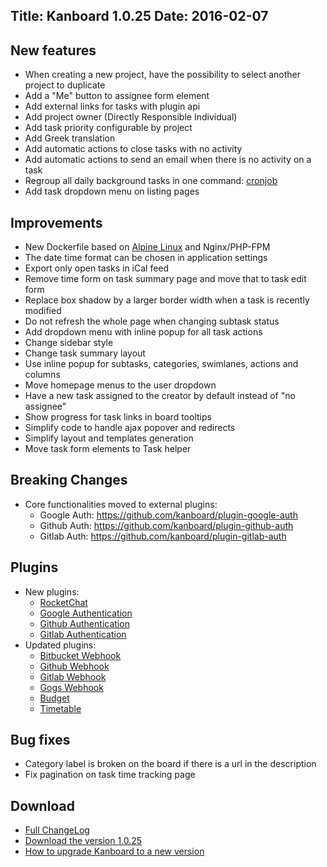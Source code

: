 Title: Kanboard 1.0.25
Date: 2016-02-07
---

New features
------------

* When creating a new project, have the possibility to select another project to duplicate
* Add a "Me" button to assignee form element
* Add external links for tasks with plugin api
* Add project owner (Directly Responsible Individual)
* Add task priority configurable by project
* Add Greek translation
* Add automatic actions to close tasks with no activity
* Add automatic actions to send an email when there is no activity on a task
* Regroup all daily background tasks in one command: [cronjob](http://kanboard.net/documentation/cronjob)
* Add task dropdown menu on listing pages

Improvements
------------

* New Dockerfile based on [Alpine Linux](http://alpinelinux.org/) and Nginx/PHP-FPM
* The date time format can be chosen in application settings
* Export only open tasks in iCal feed
* Remove time form on task summary page and move that to task edit form
* Replace box shadow by a larger border width when a task is recently modified
* Do not refresh the whole page when changing subtask status
* Add dropdown menu with inline popup for all task actions
* Change sidebar style
* Change task summary layout
* Use inline popup for subtasks, categories, swimlanes, actions and columns
* Move homepage menus to the user dropdown
* Have a new task assigned to the creator by default instead of "no assignee"
* Show progress for task links in board tooltips
* Simplify code to handle ajax popover and redirects
* Simplify layout and templates generation
* Move task form elements to Task helper

Breaking Changes
----------------

* Core functionalities moved to external plugins:
    - Google Auth: https://github.com/kanboard/plugin-google-auth
    - Github Auth: https://github.com/kanboard/plugin-github-auth
    - Gitlab Auth: https://github.com/kanboard/plugin-gitlab-auth

Plugins
-------

* New plugins:
    - [RocketChat](http://kanboard.net/plugin/rocketchat)
    - [Google Authentication](http://kanboard.net/plugin/google-auth)
    - [Github Authentication](http://kanboard.net/plugin/github-auth)
    - [Gitlab Authentication](http://kanboard.net/plugin/gitlab-auth)
* Updated plugins:
    - [Bitbucket Webhook](http://kanboard.net/plugin/bitbucket-webhook)
    - [Github Webhook](http://kanboard.net/plugin/github-webhook)
    - [Gitlab Webhook](http://kanboard.net/plugin/gitlab-webhook)
    - [Gogs Webhook](http://kanboard.net/plugin/gogs-webhook)
    - [Budget](http://kanboard.net/plugin/budget)
    - [Timetable](http://kanboard.net/plugin/timetable)

Bug fixes
---------

* Category label is broken on the board if there is a url in the description
* Fix pagination on task time tracking page

Download
--------

- [Full ChangeLog](https://github.com/fguillot/kanboard/blob/master/ChangeLog)
- [Download the version 1.0.25](http://kanboard.net/kanboard-1.0.25.zip)
- [How to upgrade Kanboard to a new version](http://kanboard.net/documentation/update)
